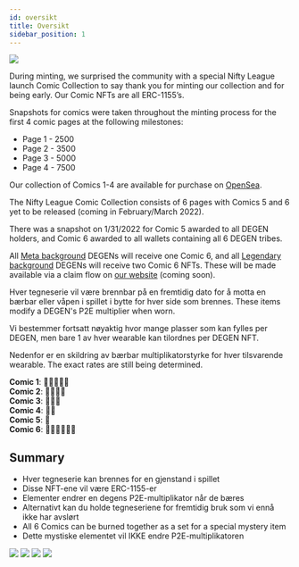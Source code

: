 ```yaml
---
id: oversikt
title: Oversikt
sidebar_position: 1
---
```


![](/img/NL_Comic_Burner.jpeg)

During minting, we surprised the community with a special Nifty League launch Comic Collection to say thank you for minting our collection and for being early. Our Comic NFTs are all ERC-1155’s.

Snapshots for comics were taken throughout the minting process for the first 4 comic pages at the following milestones:

- Page 1 - 2500
- Page 2 - 3500
- Page 3 - 5000
- Page 4 - 7500

Our collection of Comics 1-4 are available for purchase on [OpenSea](https://opensea.io/collection/nifty-league-launch-comics).

The Nifty League Comic Collection consists of 6 pages with Comics 5 and 6 yet to be released (coming in February/March 2022).

There was a snapshot on 1/31/2022 for Comic 5 awarded to all DEGEN holders, and Comic 6 awarded to all wallets containing all 6 DEGEN tribes.

All [Meta background](https://docs.niftyleague.com/overview/degens/backgrounds) DEGENs will receive one Comic 6, and all [Legendary background](https://docs.niftyleague.com/overview/degens/backgrounds) DEGENs will receive two Comic 6 NFTs. These will be made available via a claim flow on [our website](https://niftyleague.com/) (coming soon).

Hver tegneserie vil være brennbar på en fremtidig dato for å motta en bærbar eller våpen i spillet i bytte for hver side som brennes. These items modify a DEGEN's P2E multiplier when worn.

Vi bestemmer fortsatt nøyaktig hvor mange plasser som kan fylles per DEGEN, men bare 1 av hver wearable kan tilordnes per DEGEN NFT.

Nedenfor er en skildring av bærbar multiplikatorstyrke for hver tilsvarende wearable. The exact rates are still being determined.

**Comic 1**: 💪💪💪💪💪  
**Comic 2**: 💪💪💪💪  
**Comic 3**: 💪💪💪  
**Comic 4**: 💪💪  
**Comic 5**: 💪  
**Comic 6**: 💪💪💪💪💪💪

## Summary

- Hver tegneserie kan brennes for en gjenstand i spillet
- Disse NFT-ene vil være ERC-1155-er
- Elementer endrer en degens P2E-multiplikator når de bæres
- Alternativt kan du holde tegneseriene for fremtidig bruk som vi ennå ikke har avslørt
- All 6 Comics can be burned together as a set for a special mystery item
- Dette mystiske elementet vil IKKE endre P2E-multiplikatoren

![](/img/NL_Comic_1.png) ![](/img/NL_Comic_2.png) ![](/img/NL_Comic_3.png) ![](/img/NL_Comic_4.png)
